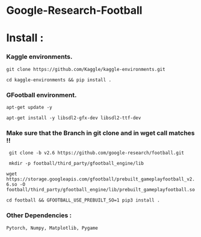 # Google-Research-Football

# Install :

### Kaggle environments.
```git clone https://github.com/Kaggle/kaggle-environments.git```

```cd kaggle-environments && pip install .```

### GFootball environment.
```apt-get update -y```

```apt-get install -y libsdl2-gfx-dev libsdl2-ttf-dev```

### Make sure that the Branch in git clone and in wget call matches !!
``` git clone -b v2.6 https://github.com/google-research/football.git```

``` mkdir -p football/third_party/gfootball_engine/lib```

```wget https://storage.googleapis.com/gfootball/prebuilt_gameplayfootball_v2.6.so -O football/third_party/gfootball_engine/lib/prebuilt_gameplayfootball.so```

```cd football && GFOOTBALL_USE_PREBUILT_SO=1 pip3 install .```

### Other Dependencies :
    Pytorch, Numpy, Matplotlib, Pygame

